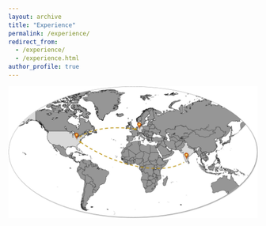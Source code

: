 ```yaml
---
layout: archive
title: "Experience"
permalink: /experience/
redirect_from: 
  - /experience/
  - /experience.html
author_profile: true
---
```


![Experience Image](images/Experience.jpg)
